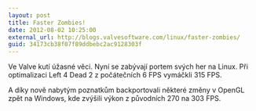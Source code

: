 ```yaml
---
layout: post
title: Faster Zombies!
date: 2012-08-02 10:25:00
external_url: http://blogs.valvesoftware.com/linux/faster-zombies/
guid: 34173cb38f07f89ddbebc2ac9128303f
---
```


Ve Valve kutí úžasné věci. Nyní se zabývají portem svých her na Linux. Při optimalizaci Left 4 Dead 2 z počátečních 6 FPS vymáčkli 315 FPS.

A díky nově nabytým poznatkům backportovali některé změny v OpenGL zpět na Windows, kde zvýšili výkon z původních 270 na 303 FPS.

